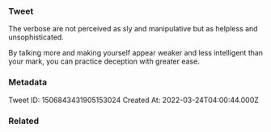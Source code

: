 ### Tweet
The verbose are not perceived as sly and manipulative but as helpless and unsophisticated.

By talking more and making yourself appear weaker and less intelligent than your mark, you can practice deception with greater ease.

### Metadata
Tweet ID: 1506843431905153024
Created At: 2022-03-24T04:00:44.000Z

### Related

